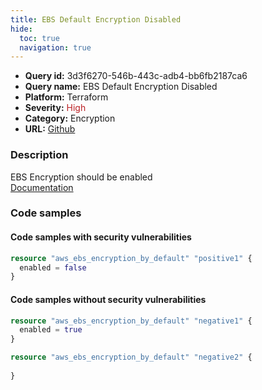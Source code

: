 ```yaml
---
title: EBS Default Encryption Disabled
hide:
  toc: true
  navigation: true
---
```


<style>
  .highlight .hll {
    background-color: #ff171742;
  }
  .md-content {
    max-width: 1100px;
    margin: 0 auto;
  }
</style>

-   **Query id:** 3d3f6270-546b-443c-adb4-bb6fb2187ca6
-   **Query name:** EBS Default Encryption Disabled
-   **Platform:** Terraform
-   **Severity:** <span style="color:#bb2124">High</span>
-   **Category:** Encryption
-   **URL:** [Github](https://github.com/Checkmarx/kics/tree/master/assets/queries/terraform/aws/ebs_default_encryption_disabled)

### Description
EBS Encryption should be enabled<br>
[Documentation](https://registry.terraform.io/providers/hashicorp/aws/latest/docs/resources/ebs_encryption_by_default)

### Code samples
#### Code samples with security vulnerabilities
```tf title="Positive test num. 1 - tf file" hl_lines="2"
resource "aws_ebs_encryption_by_default" "positive1" {
  enabled = false
}
```


#### Code samples without security vulnerabilities
```tf title="Negative test num. 1 - tf file"
resource "aws_ebs_encryption_by_default" "negative1" {
  enabled = true
}

resource "aws_ebs_encryption_by_default" "negative2" {
  
}
```
